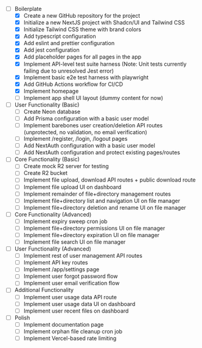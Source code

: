 - [ ] Boilerplate
    - [x] Create a new GitHub repository for the project
    - [x] Initialize a new NextJS project with Shadcn/UI and Tailwind CSS
    - [x] Initialize Tailwind CSS theme with brand colors
    - [x] Add typescript configuration
    - [x] Add eslint and prettier configuration
    - [x] Add jest configuration
    - [x] Add placeholder pages for all pages in the app
    - [x] Implement API-level test suite harness (Note: Unit tests currently failing due to unresolved Jest error)
    - [x] Implement basic e2e test harness with playwright
    - [x] Add GitHub Actions workflow for CI/CD
    - [x] Implement homepage
    - [ ] Implement app shell UI layout (dummy content for now)
- [ ] User Functionality (Basic)
    - [ ] Create Neon database
    - [ ] Add Prisma configuration with a basic user model
    - [ ] Implement barebones user creation/deletion API routes (unprotected, no validation, no email verification)
    - [ ] Implement /register, /login, /logout pages
    - [ ] Add NextAuth configuration with a basic user model
    - [ ] Add NextAuth configuration and protect existing pages/routes
- [ ] Core Functionality (Basic)
    - [ ] Create mock R2 server for testing
    - [ ] Create R2 bucket
    - [ ] Implement file upload, download API routes + public download route
    - [ ] Implement file upload UI on dashboard
    - [ ] Implement remainder of file+directory management routes
    - [ ] Implement file+directory list and navigation UI on file manager
    - [ ] Implement file+directory deletion and rename UI on file manager
- [ ] Core Functionality (Advanced)
    - [ ] Implement expiry sweep cron job
    - [ ] Implement file+directory permissions UI on file manager
    - [ ] Implement file+directory expiration UI on file manager
    - [ ] Implement file search UI on file manager
- [ ] User Functionality (Advanced)
    - [ ] Implement rest of user management API routes
    - [ ] Implement API key routes
    - [ ] Implement /app/settings page
    - [ ] Implement user forgot password flow
    - [ ] Implement user email verification flow
- [ ] Additional Functionality
    - [ ] Implement user usage data API route
    - [ ] Implement user usage data UI on dashboard
    - [ ] Implement user recent files on dashboard
- [ ] Polish
    - [ ] Implement documentation page
    - [ ] Implement orphan file cleanup cron job
    - [ ] Implement Vercel-based rate limiting